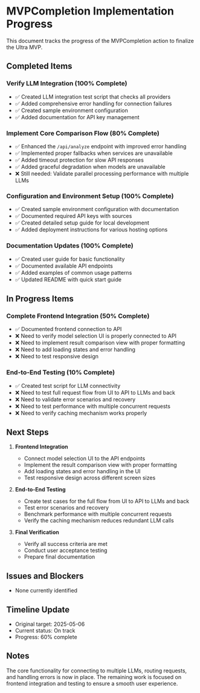 # MVPCompletion Implementation Progress

This document tracks the progress of the MVPCompletion action to finalize the Ultra MVP.

## Completed Items

### Verify LLM Integration (100% Complete)

- ✅ Created LLM integration test script that checks all providers
- ✅ Added comprehensive error handling for connection failures
- ✅ Created sample environment configuration
- ✅ Added documentation for API key management

### Implement Core Comparison Flow (80% Complete)

- ✅ Enhanced the `/api/analyze` endpoint with improved error handling
- ✅ Implemented proper fallbacks when services are unavailable
- ✅ Added timeout protection for slow API responses
- ✅ Added graceful degradation when models are unavailable
- ❌ Still needed: Validate parallel processing performance with multiple LLMs

### Configuration and Environment Setup (100% Complete)

- ✅ Created sample environment configuration with documentation
- ✅ Documented required API keys with sources
- ✅ Created detailed setup guide for local development
- ✅ Added deployment instructions for various hosting options

### Documentation Updates (100% Complete)

- ✅ Created user guide for basic functionality
- ✅ Documented available API endpoints
- ✅ Added examples of common usage patterns
- ✅ Updated README with quick start guide

## In Progress Items

### Complete Frontend Integration (50% Complete)

- ✅ Documented frontend connection to API
- ❌ Need to verify model selection UI is properly connected to API
- ❌ Need to implement result comparison view with proper formatting
- ❌ Need to add loading states and error handling
- ❌ Need to test responsive design

### End-to-End Testing (10% Complete)

- ✅ Created test script for LLM connectivity
- ❌ Need to test full request flow from UI to API to LLMs and back
- ❌ Need to validate error scenarios and recovery
- ❌ Need to test performance with multiple concurrent requests
- ❌ Need to verify caching mechanism works properly

## Next Steps

1. **Frontend Integration**
   - Connect model selection UI to the API endpoints
   - Implement the result comparison view with proper formatting
   - Add loading states and error handling in the UI
   - Test responsive design across different screen sizes

2. **End-to-End Testing**
   - Create test cases for the full flow from UI to API to LLMs and back
   - Test error scenarios and recovery
   - Benchmark performance with multiple concurrent requests
   - Verify the caching mechanism reduces redundant LLM calls

3. **Final Verification**
   - Verify all success criteria are met
   - Conduct user acceptance testing
   - Prepare final documentation

## Issues and Blockers

- None currently identified

## Timeline Update

- Original target: 2025-05-06
- Current status: On track
- Progress: 60% complete

## Notes

The core functionality for connecting to multiple LLMs, routing requests, and handling errors is now in place. The remaining work is focused on frontend integration and testing to ensure a smooth user experience.
